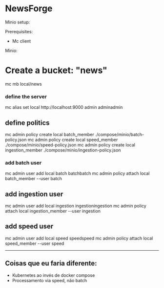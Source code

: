 # NewsForge

Minio setup:

Prerequisites:
- Mc client

Minio:

# Create a bucket: "news"
mc mb local/news

### define the server
mc alias set local http://localhost:9000 admin adminadmin

## define politics
mc admin policy create local batch_member ./compose/minio/batch-policy.json
mc admin policy create local speed_member ./compose/minio/speed-policy.json
mc admin policy create local ingestion_member ./compose/minio/ingestion-policy.json


### add batch user
mc admin user add local batch batchbatch
mc admin policy attach local batch_member --user batch


## add ingestion user
mc admin user add local ingestion ingestioningestion
mc admin policy attach local ingestion_member --user ingestion

## add speed user
mc admin user add local speed speedspeed
mc admin policy attach local speed_member --user speed

---

## Coisas que eu faria diferente:

- Kubernetes ao invés de docker compose
- Processamento via speed, não batch
